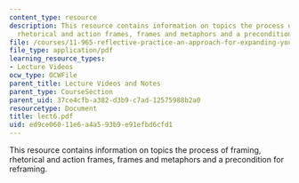 ```yaml
---
content_type: resource
description: This resource contains information on topics the process of framing,
  rhetorical and action frames, frames and metaphors and a precondition for reframing.
file: /courses/11-965-reflective-practice-an-approach-for-expanding-your-learning-frontiers-january-iap-2007/ed9ce06011e6a4a593b9e91efbd6cfd1_lect6.pdf
file_type: application/pdf
learning_resource_types:
- Lecture Videos
ocw_type: OCWFile
parent_title: Lecture Videos and Notes
parent_type: CourseSection
parent_uid: 37ce4cfb-a382-d3b9-c7ad-12575988b2a0
resourcetype: Document
title: lect6.pdf
uid: ed9ce060-11e6-a4a5-93b9-e91efbd6cfd1
---
```

This resource contains information on topics the process of framing, rhetorical and action frames, frames and metaphors and a precondition for reframing.

